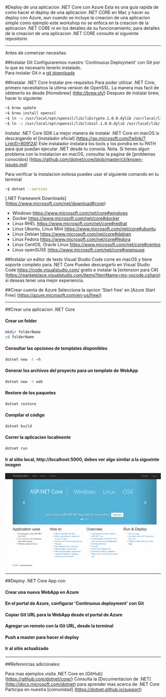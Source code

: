 #Deploy de una aplicacion .NET Core con Azure
Esta es una guia rapida de como hacer el deploy de una aplicacion .NET CORE en Mac y hacer su deploy con Azure, aun cuando se incluye la creacion de una aplicacion simple como ejemplo este workshop no se enfoca en la creacion de la aplicacion .NET CORE ni en los detalles de su funcionamiento, para detalles de la creacion de una aplicacion .NET CORE consulte el siguiente repositorio

---
Antes de comenzar necesitas:

##Instalar Git
Configuraremos nuestro 'Continuous Deployment' con Git por lo que es necesario tenerlo instalado.  
Para instalar Git ir a [git downloads](https://git-scm.com/downloads)

##Instalar .NET Core
Instalar pre-requisitos
Para poder utilizar .NET Core, primero necesitamos la ultima version de OpenSSL. La manera mas facil de obtenerlo es desde [Homebrew] (http://brew.sh/) Despues de instalar brew, hacer lo siguiente:

```sh
~$ brew update
~$ brew install openssl
~$ ln -s /usr/local/opt/openssl/lib/libcrypto.1.0.0.dylib /usr/local/lib/
~$ ln -s /usr/local/opt/openssl/lib/libssl.1.0.0.dylib /usr/local/lib/
```

Instalar .NET Core SDK
La mejor manera de instalar .NET Core en macOS is descargando el [instalador oficial] (https://go.microsoft.com/fwlink/?LinkID=809124)
Este instalador instalara los tools y los pondra en tu PATH para que puedan ejecutar .NET desde tu consola.
Nota. Si tienes algun problema con la instalacion en macOS, consultar la pagina de [problemas conocidos] (https://github.com/dotnet/core/blob/master/cli/known-issues.md)

Para verificar la instalacion exitosa puedes usar el siguiente comando en tu terminal
```sh
~$ dotnet --version
```

[.NET Framework Downloads] (https://www.microsoft.com/net/download#core):
* Windows https://www.microsoft.com/net/core#windows
* Docker https://www.microsoft.com/net/core#docker
* Linux RHEL https://www.microsoft.com/net/core#redhat
* Linux Ubuntu, Linux Mint https://www.microsoft.com/net/core#ubuntu
* Linux Debian https://www.microsoft.com/net/core#debian
* Linux Fedora https://www.microsoft.com/net/core#fedora
* Linux CentOS, Oracle Linux https://www.microsoft.com/net/core#centos
* Linux openSUSE https://www.microsoft.com/net/core#opensuse


##Instalar un editor de texto
Visual Studio Code corre en macOS y tiene soporte completo para .NET Core
Puedes descargarlo en Visual Studio Code <https://code.visualstudio.com/> gratis e instalar la [extension para C#] (https://marketplace.visualstudio.com/items?itemName=ms-vscode.csharp) si deseas tener una mejor experiencia.

##Crear cuenta de Azure
Selecciona la opcion 'Start free' en [Azure Start Free] (https://azure.microsoft.com/en-us/free/)

---

##Crear una aplicacion .NET Core

#### Crear un folder
```sh
mkdir folderName
cd folderName
```

#### Consultar las opciones de templates disponibles
```sh
dotnet new -t –h
```

#### Generar los archivos del proyecto para un template de WebApp
```sh
dotnet new -t web
```

#### Restore de los paquetes
```sh
dotnet restore
```

#### Compilar el código
```sh
dotnet build
```

#### Correr la aplicacion localmente
```sh
dotnet run
```

#### Ir al sitio local, http://localhost:5000, debes ver algo similar a la sigueinte imagen

![localhost](/localhost.png?raw=true "localhost")

---

##Deploy .NET Core App con 
#### Crear una nueva WebApp en Azure
#### En el portal de Azure, configurar 'Continuous deployment' con Git
#### Copiar Git URL para la WebApp desde el portal de Azure
#### Agregar un remoto con la Git URL, desde la terminal
#### Push a master para hacer el deploy
#### Ir al sitio actualizado

---
##Referencias adicionales:

Para mas ejemplos visita .NET Core en [GitHub] (https://github.com/dotnet/core/)
Consulta la [Documentacion de .NET] (http://docs.microsoft.com/dotnet) para aprender mas acerca de .NET Core
Participa en nuestra [comunidad] (https://dotnet.github.io/support)
